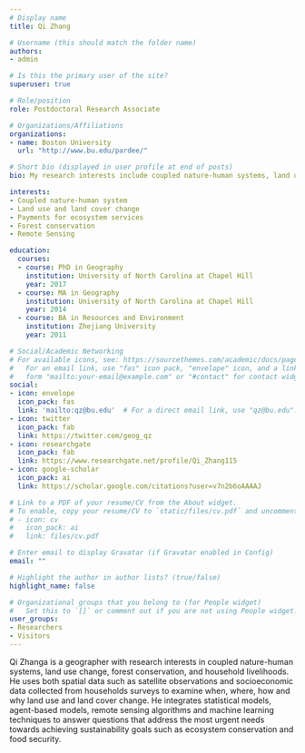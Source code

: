 ```yaml
---
# Display name
title: Qi Zhang

# Username (this should match the folder name)
authors:
- admin

# Is this the primary user of the site?
superuser: true

# Role/position
role: Postdoctoral Research Associate

# Organizations/Affiliations
organizations:
- name: Boston University
  url: "http://www.bu.edu/pardee/"

# Short bio (displayed in user profile at end of posts)
bio: My research interests include coupled nature-human systems, land use change, and forest conservation. 

interests:
- Coupled nature-human system
- Land use and land cover change
- Payments for ecosystem services
- Forest conservation
- Remote Sensing

education:
  courses:
  - course: PhD in Geography
    institution: University of North Carolina at Chapel Hill
    year: 2017
  - course: MA in Geography
    institution: University of North Carolina at Chapel Hill
    year: 2014
  - course: BA in Resources and Environment
    institution: Zhejiang University
    year: 2011

# Social/Academic Networking
# For available icons, see: https://sourcethemes.com/academic/docs/page-builder/#icons
#   For an email link, use "fas" icon pack, "envelope" icon, and a link in the
#   form "mailto:your-email@example.com" or "#contact" for contact widget.
social:
- icon: envelope
  icon_pack: fas
  link: 'mailto:qz@bu.edu'  # For a direct email link, use "qz@bu.edu".
- icon: twitter
  icon_pack: fab
  link: https://twitter.com/geog_qz
- icon: researchgate
  icon_pack: fab
  link: https://www.researchgate.net/profile/Qi_Zhang115
- icon: google-scholar
  icon_pack: ai
  link: https://scholar.google.com/citations?user=v7n2b6oAAAAJ

# Link to a PDF of your resume/CV from the About widget.
# To enable, copy your resume/CV to `static/files/cv.pdf` and uncomment the lines below.
# - icon: cv
#   icon_pack: ai
#   link: files/cv.pdf

# Enter email to display Gravatar (if Gravatar enabled in Config)
email: ""

# Highlight the author in author lists? (true/false)
highlight_name: false

# Organizational groups that you belong to (for People widget)
#   Set this to `[]` or comment out if you are not using People widget.
user_groups:
- Researchers
- Visitors
---
```


Qi Zhanga is a geographer with research interests in coupled nature-human systems, land use change, forest conservation, and household livelihoods. He uses both spatial data such as satellite observations and socioeconomic data collected from households surveys to examine when, where, how and why land use and land cover change. He integrates statistical models, agent-based models, remote sensing algorithms and machine learning techniques to answer questions that address the most urgent needs towards achieving sustainability goals such as ecosystem conservation and food security.
